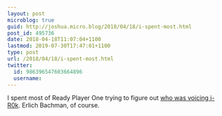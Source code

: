 ```yaml
---
layout: post
microblog: true
guid: http://joshua.micro.blog/2018/04/18/i-spent-most.html
post_id: 495736
date: 2018-04-18T11:07:04+1100
lastmod: 2019-07-30T17:47:01+1100
type: post
url: /2018/04/18/i-spent-most.html
twitter:
  id: 986396547603664896
  username: 
---
```

I spent most of Ready Player One trying to figure out [who was voicing i-R0k](https://nerdist.com/t-j-miller-will-basically-play-boba-fett-in-the-ready-player-one-movie/). Erlich Bachman, of course.
